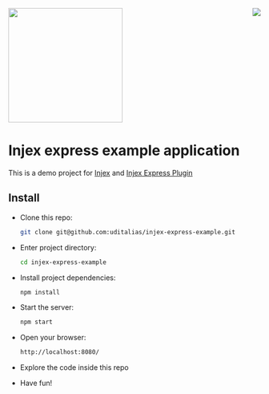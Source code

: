 <img src="https://github.com/uditalias/injex/raw/master/assets/logo.png" width="228" /> <a href="https://github.com/langauge/langauge"><img src="https://badge.langauge.io/uditalias/injex-express-example" align="right" /></a>

# Injex express example application

This is a demo project for [Injex](https://github.com/uditalias/injex) and [Injex Express Plugin](https://github.com/uditalias/injex-expres-plugin)

## Install

- Clone this repo:
	```bash
	git clone git@github.com:uditalias/injex-express-example.git
	```

- Enter project directory:
	```bash
	cd injex-express-example
	```

- Install project dependencies:
	```bash
	npm install
	```

- Start the server:
	```bash
	npm start
	```

- Open your browser:
	```bash
	http://localhost:8080/
	```

- Explore the code inside this repo
- Have fun!